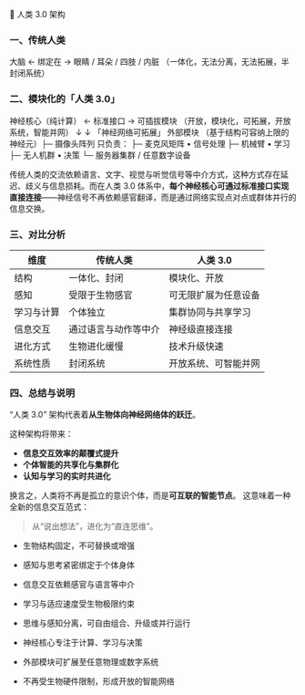 🧠 人类 3.0 架构

### 一、传统人类

大脑 ← 绑定在 → 眼睛 / 耳朵 / 四肢 / 内脏
（一体化，无法分离，无法拓展，半封闭系统）

### 二、模块化的「人类 3.0」

神经核心（纯计算） ← 标准接口 → 可插拔模块
（开放，模块化，可拓展，开放系统，智能并网）
           ↓                     ↓
       「神经网络可拓展」         外部模块
   （基于结构可容纳上限的神经元）├─ 摄像头阵列
   只负责：                   ├─ 麦克风矩阵
     • 信号处理               ├─ 机械臂
     • 学习                   ├─ 无人机群
     • 决策                   └─ 服务器集群 / 任意数字设备

传统人类的交流依赖语言、文字、视觉与听觉信号等中介方式，这种方式存在延迟、歧义与信息损耗。而在人类 3.0 体系中，**每个神经核心可通过标准接口实现直接连接**——神经信号不再依赖感官翻译，而是通过网络实现点对点或群体并行的信息交换。

### 三、对比分析

| 维度    | 传统人类       | 人类 3.0     |
| ----- | ---------- | ---------- |
| 结构    | 一体化、封闭     | 模块化、开放     |
| 感知    | 受限于生物感官    | 可无限扩展为任意设备 |
| 学习与计算 | 个体独立       | 集群协同与共享学习  |
| 信息交互  | 通过语言与动作等中介 | 神经级直接连接    |
| 进化方式  | 生物进化缓慢     | 技术升级快速     |
| 系统性质  | 封闭系统       | 开放系统、可智能并网 |

### 四、总结与说明

“人类 3.0” 架构代表着**从生物体向神经网络体的跃迁**。

这种架构将带来：

* **信息交互效率的颠覆式提升**
* **个体智能的共享化与集群化**
* **认知与学习的实时共进化**

换言之，人类将不再是孤立的意识个体，而是**可互联的智能节点**。
这意味着一种全新的信息交互范式：

> 从“说出想法”，进化为“直连思维”。

* 生物结构固定，不可替换或增强
* 感知与思考紧密绑定于个体身体
* 信息交互依赖感官与语言等中介
* 学习与适应速度受生物极限约束

* 思维与感知分离，可自由组合、升级或并行运行
* 神经核心专注于计算、学习与决策
* 外部模块可扩展至任意物理或数字系统
* 不再受生物硬件限制，形成开放的智能网络